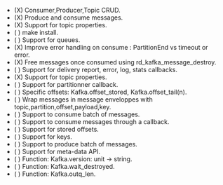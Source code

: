  - (X) Consumer,Producer,Topic CRUD.
 - (X) Produce and consume messages.
 - (X) Support for topic properties.
 - ( ) make install.
 - ( ) Support for queues.
 - (X) Improve error handling on consume : PartitionEnd vs timeout or error.
 - (X) Free messages once consumed using rd_kafka_message_destroy.
 - ( ) Support for delivery report, error, log, stats callbacks.
 - (X) Support for topic properties.
 - ( ) Support for partitionner callback.
 - ( ) Specific offsets: Kafka.offset_stored, Kafka.offset_tail(n).
 - ( ) Wrap messages in message enveloppes with topic,partition,offset,payload,key.
 - ( ) Support to consume batch of messages.
 - ( ) Support to consume messages through a callback.
 - ( ) Support for stored offsets.
 - ( ) Support for keys.
 - ( ) Support to produce batch of messages.
 - ( ) Support for meta-data API.
 - ( ) Function: Kafka.version: unit -> string.
 - ( ) Function: Kafka.wait_destroyed.
 - ( ) Function: Kafka.outq_len.
